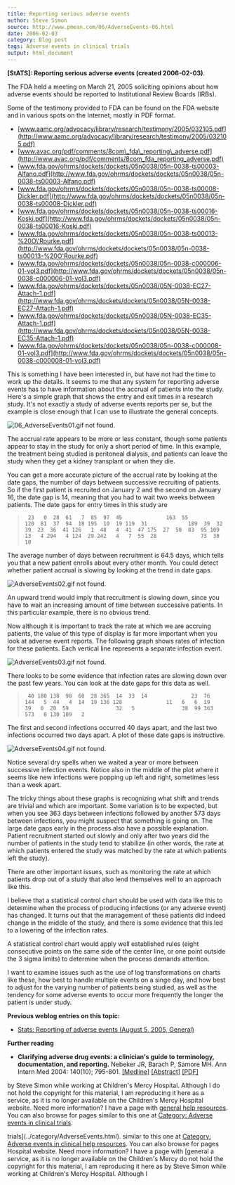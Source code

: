 ```yaml
---
title: Reporting serious adverse events
author: Steve Simon
source: http://www.pmean.com/06/AdverseEvents-06.html
date: 2006-02-03
category: Blog post
tags: Adverse events in clinical trials
output: html_document
---
```

**[StATS]: Reporting serious adverse events (created
2006-02-03)**.

The FDA held a meeting on March 21, 2005 soliciting opinions about how
adverse events should be reported to Institutional Review Boards (IRBs).

Some of the testimony provided to FDA can be found on the FDA website
and in various spots on the Internet, mostly in PDF format.

-   [www.aamc.org/advocacy/library/research/testimony/2005/032105.pdf](http://www.aamc.org/advocacy/library/research/testimony/2005/032105.pdf)
-   [www.avac.org/pdf/comments/8com\_fda\_reporting\_adverse.pdf](http://www.avac.org/pdf/comments/8com_fda_reporting_adverse.pdf)
-   [www.fda.gov/ohrms/dockets/dockets/05n0038/05n-0038-ts00003-Alfano.pdf](http://www.fda.gov/ohrms/dockets/dockets/05n0038/05n-0038-ts00003-Alfano.pdf)
-   [www.fda.gov/ohrms/dockets/dockets/05n0038/05n-0038-ts00008-Dickler.pdf](http://www.fda.gov/ohrms/dockets/dockets/05n0038/05n-0038-ts00008-Dickler.pdf)
-   [www.fda.gov/ohrms/dockets/dockets/05n0038/05n-0038-ts00016-Koski.pdf](http://www.fda.gov/ohrms/dockets/dockets/05n0038/05n-0038-ts00016-Koski.pdf)
-   [www.fda.gov/ohrms/dockets/dockets/05n0038/05n-0038-ts00013-%20O\'Rourke.pdf](http://www.fda.gov/ohrms/dockets/dockets/05n0038/05n-0038-ts00013-%20O'Rourke.pdf)
-   [www.fda.gov/ohrms/dockets/dockets/05n0038/05n-0038-c000006-01-vol3.pdf](http://www.fda.gov/ohrms/dockets/dockets/05n0038/05n-0038-c000006-01-vol3.pdf)
-   [www.fda.gov/ohrms/dockets/dockets/05n0038/05N-0038-EC27-Attach-1.pdf](http://www.fda.gov/ohrms/dockets/dockets/05n0038/05N-0038-EC27-Attach-1.pdf)
-   [www.fda.gov/ohrms/dockets/dockets/05n0038/05N-0038-EC35-Attach-1.pdf](http://www.fda.gov/ohrms/dockets/dockets/05n0038/05N-0038-EC35-Attach-1.pdf)
-   [www.fda.gov/ohrms/dockets/dockets/05n0038/05n-0038-c000008-01-vol3.pdf](http://www.fda.gov/ohrms/dockets/dockets/05n0038/05n-0038-c000008-01-vol3.pdf)

This is something I have been interested in, but have not had the time
to work up the details. It seems to me that any system for reporting
adverse events has to have information about the accrual of patients
into the study. Here\'s a simple graph that shows the entry and exit
times in a research study. It\'s not exactly a study of adverse events
reports per se, but the example is close enough that I can use to
illustrate the general concepts.

![06_AdverseEvents01.gif not found.](../../../web/images/06/AdverseEvents-0601.png)

The accrual rate appears to be more or less constant, though some
patients appear to stay in the study for only a short period of time. In
this example, the treatment being studied is peritoneal dialysis, and
patients can leave the study when they get a kidney transplant or when
they die.

You can get a more accurate picture of the accrual rate by looking at
the date gaps, the number of days between successive recruiting of
patients. So if the first patient is recruited on January 2 and the
second on January 16, the date gap is 14, meaning that you had to wait
two weeks between patients. The date gaps for entry times in this study
are

> ` 23   0  28  61   7  85  97  45              163  55             120  81  37  94  18 195  10  19 119  31             189  39  32  39  23  36  41 126   1  48   4  41  47 175  27  50  83  95 109  13   4 294   4 124  29 242   4   7  55  28              73  38  10`

The average number of days between recruitment is 64.5 days, which tells
you that a new patient enrolls about every other month. You could detect
whether patient accrual is slowing by looking at the trend in date gaps.

![AdverseEvents02.gif not found.](../../../web/images/06/AdverseEvents-0602.png)

An upward trend would imply that recruitment is slowing down, since you
have to wait an increasing amount of time between successive patients.
In this particular example, there is no obvious trend.

Now although it is important to track the rate at which we are accruing
patients, the value of this type of display is far more important when
you look at adverse event reports. The following graph shows rates of
infection for these patients. Each vertical line represents a separate
infection event.

![AdverseEvents03.gif not found.](../../../web/images/06/AdverseEvents-0603.png)

There looks to be some evidence that infection rates are slowing down
over the past few years. You can look at the date gaps for this data as
well.

> ` 40 180 138  98  60  28 365  14  33  14              23  76 144   5  44   4  14  19 136 128              11   6   6  19  39   0  20  59               32   5               38  99 363 573   8 130 109   2`

The first and second infections occurred 40 days apart, and the last two
infections occurred two days apart. A plot of these date gaps is
instructive.

![AdverseEvents04.gif not found.](../../../web/images/06/AdverseEvents-0604.png)

Notice several dry spells when we waited a year or more between
successive infection events. Notice also in the middle of the plot where
it seems like new infections were popping up left and right, sometimes
less than a week apart.

The tricky things about these graphs is recognizing what shift and
trends are trivial and which are important. Some variation is to be
expected, but when you see 363 days between infections followed by
another 573 days between infections, you might suspect that something is
going on. The large date gaps early in the process also have a possible
explanation. Patient recruitment started out slowly and only after two
years did the number of patients in the study tend to stabilize (in
other words, the rate at which patients entered the study was matched by
the rate at which patients left the study).

There are other important issues, such as monitoring the rate at which
patients drop out of a study that also lend themselves well to an
approach like this.

I believe that a statistical control chart should be used with data like
this to determine when the process of producing infections (or any
adverse event) has changed. It turns out that the management of these
patients did indeed change in the middle of the study, and there is some
evidence that this led to a lowering of the infection rates.

A statistical control chart would apply well established rules (eight
consecutive points on the same side of the center line, or one point
outside the 3 sigma limits) to determine when the process demands
attention.

I want to examine issues such as the use of log transformations on
charts like these, how best to handle multiple events on a singe day,
and how best to adjust for the varying number of patients being studied,
as well as the tendency for some adverse events to occur more frequently
the longer the patient is under study.

**Previous weblog entries on this topic:**

-   [Stats: Reporting of adverse events (August 5, 2005,
    General)](http://www.childrensmercy.org/stats/weblog2005/AdverseEvents.asp)

**Further reading**

-   **Clarifying adverse drug events: a clinician\'s guide to
    terminology, documentation, and reporting.** Nebeker JR, Barach P,
    Samore MH. Ann Intern Med 2004: 140(10); 795-801.
    [\[Medline\]](http://www.ncbi.nlm.nih.gov/entrez/query.fcgi?cmd=Retrieve&db=PubMed&list_uids=15148066&dopt=Abstract)
    [\[Abstract\]](http://www.annals.org/cgi/content/abstract/140/10/795)
    [\[PDF\]](http://www.annals.org/cgi/reprint/140/10/795.pdf)

by Steve Simon while working at Children\'s Mercy Hospital. Although I
do not hold the copyright for this material, I am reproducing it here as
a service, as it is no longer available on the Children\'s Mercy
Hospital website. Need more information? I have a page with [general
help resources](../GeneralHelp.html). You can also browse for pages
similar to this one at [Category: Adverse events in clinical
trials](../category/AdverseEvents.html).
<!---More--->
trials](../category/AdverseEvents.html).
similar to this one at [Category: Adverse events in clinical
help resources](../GeneralHelp.html). You can also browse for pages
Hospital website. Need more information? I have a page with [general
a service, as it is no longer available on the Children\'s Mercy
do not hold the copyright for this material, I am reproducing it here as
by Steve Simon while working at Children\'s Mercy Hospital. Although I

<!---Do not use
**[StATS]: Reporting serious adverse events (created
by Steve Simon while working at Children\'s Mercy Hospital. Although I
do not hold the copyright for this material, I am reproducing it here as
a service, as it is no longer available on the Children\'s Mercy
Hospital website. Need more information? I have a page with [general
help resources](../GeneralHelp.html). You can also browse for pages
similar to this one at [Category: Adverse events in clinical
trials](../category/AdverseEvents.html).
--->

